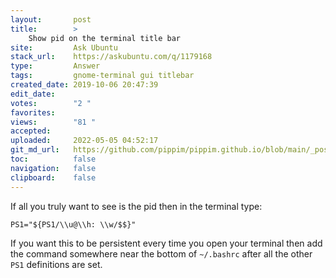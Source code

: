 ```yaml
---
layout:       post
title:        >
    Show pid on the terminal title bar
site:         Ask Ubuntu
stack_url:    https://askubuntu.com/q/1179168
type:         Answer
tags:         gnome-terminal gui titlebar
created_date: 2019-10-06 20:47:39
edit_date:    
votes:        "2 "
favorites:    
views:        "81 "
accepted:     
uploaded:     2022-05-05 04:52:17
git_md_url:   https://github.com/pippim/pippim.github.io/blob/main/_posts/2019/2019-10-06-Show-pid-on-the-terminal-title-bar.md
toc:          false
navigation:   false
clipboard:    false
---
```


If all you truly want to see is the pid then in the terminal type:

``` 
PS1="${PS1/\\u@\\h: \\w/$$}"
```

If you want this to be persistent every time you open your terminal then add the command somewhere near the bottom of `~/.bashrc` after all the other `PS1` definitions are set.
